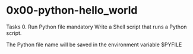 
0x00-python-hello_world
=============================
Tasks
0. Run Python file
mandatory
Write a Shell script that runs a Python script.

The Python file name will be saved in the environment variable $PYFILE


